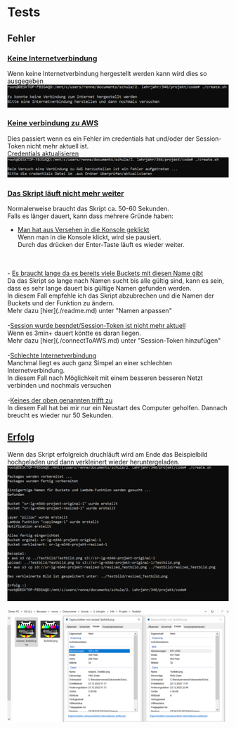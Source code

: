 # Tests

## Fehler
### <ins>Keine Internetverbindung</ins>
Wenn keine Internetverbindung hergestellt werden kann wird dies so ausgegeben
   ![](./AWS%20Bilder/No-Internet-Connection.png)

### <ins>Keine verbindung zu AWS</ins>
Dies passiert wenn es ein Fehler im credentials hat und/oder der Session-Token nicht mehr aktuell ist.<br>
[Credentials aktualisieren](./connectToAWS.md)
![](./AWS%20Bilder/No-Connection-To-AWS.png)

### <ins>Das Skript läuft nicht mehr weiter</ins>
Normalerweise braucht das Skript ca. 50-60 Sekunden.<br>
Falls es länger dauert, kann dass mehrere Gründe haben:
- <ins>Man hat aus Versehen in die Konsole geklickt</ins><br>
Wenn man in die Konsole klickt, wird sie pausiert.<br>
Durch das drücken der Enter-Taste läuft es wieder weiter.
<br>
<br>
- <ins>Es braucht lange da es bereits viele Buckets mit diesen Name gibt</ins><br>
Da das Skript so lange nach Namen sucht bis alle gültig sind, kann es sein, dass es sehr lange dauert bis gültige Namen gefunden werden.<br>
In diesem Fall empfehle ich das Skript abzubrechen und die Namen der Buckets und der Funktion zu ändern.<br>
Mehr dazu [hier](./readme.md) unter "Namen anpassen"
<br>
<br>
-<ins>Session wurde beendet/Session-Token ist nicht mehr aktuell</ins><br>
Wenn es 3min+ dauert köntte es daran liegen.<br>
Mehr dazu [hier](./connectToAWS.md) unter "Session-Token hinzufügen"
<br>
<br>
-<ins>Schlechte Internetverbindung</ins><br>
Manchmal liegt es auch ganz Simpel an einer schlechten Internetverbindung.<br>
In diesem Fall nach Möglichkeit mit einem besseren besseren Netzt verbinden und nochmals versuchen
<br>
<br>
-<ins>Keines der oben genannten trifft zu</ins><br>
In diesem Fall hat bei mir nur ein Neustart des Computer geholfen. Dannach breucht es wieder nur 50 Sekunden.

<br>

## <ins>Erfolg</ins>
Wenn das Skript erfolgreich druchläuft wird am Ende das Beispielbild hochgeladen und dann verkleinert wieder heruntergeladen.
![AWS Success](./AWS%20Bilder/AWS-Success.png)

![AWS Success Files](./AWS%20Bilder/AWS-Success-Files.png)